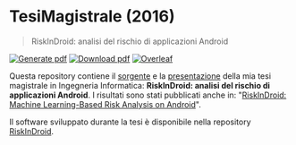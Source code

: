 # TesiMagistrale (2016)

> RiskInDroid: analisi del rischio di applicazioni Android

[![Generate pdf](https://github.com/ClaudiuGeorgiu/TesiMagistrale/workflows/Generate%20pdf/badge.svg)](https://github.com/ClaudiuGeorgiu/TesiMagistrale/actions?query=workflow%3A%22Generate+pdf%22)
[![Download pdf](https://img.shields.io/badge/download-PDF-orange.svg)](https://github.com/ClaudiuGeorgiu/TesiMagistrale/releases/download/latest/tesi.pdf)
[![Overleaf](https://img.shields.io/badge/open-Overleaf-success.svg)](https://www.overleaf.com/read/pvczcqxtdygx)

Questa repository contiene il
[sorgente](https://github.com/ClaudiuGeorgiu/TesiMagistrale/blob/master/tesi.tex) e la
[presentazione](https://github.com/ClaudiuGeorgiu/TesiMagistrale/blob/master/presentazione.pptx)
della mia tesi magistrale in Ingegneria Informatica: **RiskInDroid: analisi del rischio
di applicazioni Android**. I risultati sono stati pubblicati anche in:
"[RiskInDroid: Machine Learning-Based Risk Analysis on Android](https://link.springer.com/chapter/10.1007/978-3-319-58469-0_36)".

Il software sviluppato durante la tesi è disponibile nella repository
[RiskInDroid](https://github.com/ClaudiuGeorgiu/RiskInDroid).
